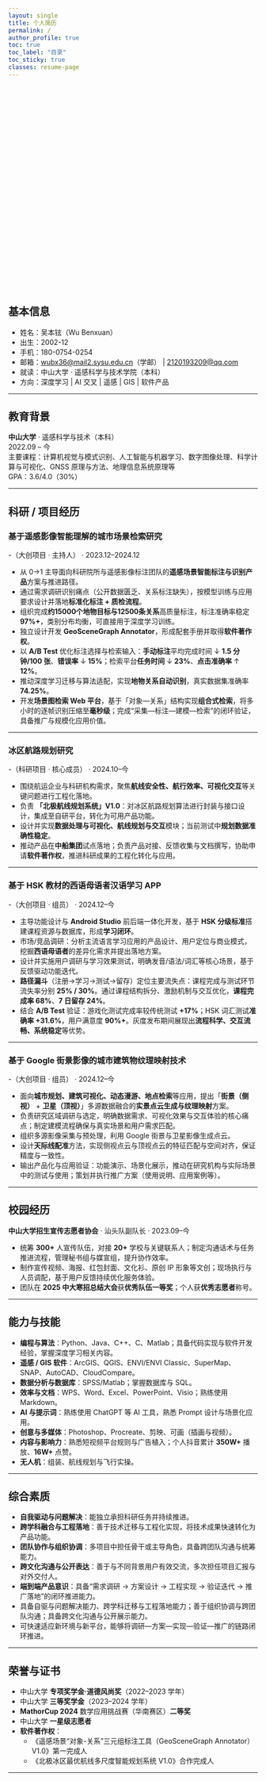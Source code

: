```yaml
---
layout: single
title: 个人简历
permalink: /
author_profile: true
toc: true
toc_label: "目录"
toc_sticky: true
classes: resume-page
---
```


<!-- 顶部地球（实纹理） -->
<div id="earthGlobe" class="resume-hero"></div>

<!-- Globe.gl 是 three-globe 的封装，内置 three.js -->
<script src="https://unpkg.com/globe.gl@^2.34/dist/globe.gl.min.js"></script>

<script>
document.addEventListener('DOMContentLoaded', function () {
  const el = document.getElementById('earthGlobe');
  if (!el) return;

  const reduceMotion = window.matchMedia('(prefers-reduced-motion: reduce)').matches;
  if (reduceMotion) { el.style.display = 'none'; return; }

  const world = Globe({ animate: true })(el)
    // 纹理资源用示例地址，生产建议放到你仓库的 /assets/images 下
    .globeImageUrl('https://unpkg.com/three-globe/example/img/earth-blue-marble.jpg')
    .bumpImageUrl('https://unpkg.com/three-globe/example/img/earth-topology.png')
    .backgroundColor('rgba(0,0,0,1)');

  world.controls().autoRotate = true;
  world.controls().autoRotateSpeed = 0.8;
  world.pointOfView({ altitude: 2.2 }, 2000); // 初始视角
});
</script>

<style>
/* 复用与上面一致的容器样式 */
.resume-hero{ width:100%; height: 420px; margin: -10px 0 24px; border-radius: 12px; overflow: hidden; }
@media (max-width: 600px){ .resume-hero{ height: 300px; } }
</style>




## 基本信息
- 姓名：吴本铉（Wu Benxuan）
- 出生：2002-12
- 手机：180-0754-0254
- 邮箱：wubx36@mail2.sysu.edu.cn（学邮） | 2120193209@qq.com
- 就读：中山大学 · 遥感科学与技术学院（本科）
- 方向：深度学习 | AI 交叉 | 遥感 | GIS | 软件产品

---

## 教育背景
**中山大学** · 遥感科学与技术（本科）  
2022.09 – 今  
主要课程：计算机视觉与模式识别、人工智能与机器学习、数字图像处理、科学计算与可视化、GNSS 原理与方法、地理信息系统原理等  
GPA：3.6/4.0（30%）

---

## 科研 / 项目经历

### 基于遥感影像智能理解的城市场景检索研究
-（大创项目 · 主持人） · 2023.12–2024.12
- 从 0→1 主导面向科研院所与遥感影像标注团队的**遥感场景智能标注与识别产品**方案与推进路径。  
- 通过需求调研识别痛点（公开数据匮乏、关系标注缺失），按模型训练与应用要求设计并落地**标准化标注 + 质检流程**。  
- 组织完成**约15000个地物目标与12500条关系**高质量标注，标注准确率稳定 **97%+**，类别分布均衡，可直接用于深度学习训练。  
- 独立设计开发 **GeoSceneGraph Annotator**，形成配套手册并取得**软件著作权**。  
- 以 **A/B Test** 优化标注选择与检索输入：**手动标注**平均完成时间 ↓ **1.5 分钟/100 张**、**错误率** ↓ **15%**；检索平台**任务时间** ↓ **23%**、**点击准确率** ↑ **12%**。  
- 推动深度学习迁移与算法适配，实现**地物关系自动识别**，真实数据集准确率 **74.25%**。  
- 开发**场景图检索 Web 平台**，基于「对象—关系」结构实现**组合式检索**，将多小时的逐帧识别压缩至**毫秒级**；完成“采集—标注—建模—检索”的闭环验证，具备推广与规模化应用价值。

---

### 冰区航路规划研究
-（科研项目 · 核心成员） · 2024.10–今
- 围绕航运企业与科研机构需求，聚焦**航线安全性、航行效率、可视化交互**等关键问题进行工程化落地。  
- 负责 **「北极航线规划系统」V1.0**：对冰区航路规划算法进行封装与接口设计，集成至自研平台，转化为可用产品功能。  
- 设计并实现**数据处理与可视化、航线规划与交互**模块；当前测试中**规划数据准确性稳定**。  
- 推动产品在**中船集团**试点落地；负责产品对接、反馈收集与文档撰写，协助申请**软件著作权**，推进科研成果的工程化转化与应用。

---

### 基于 HSK 教材的西语母语者汉语学习 APP
-（大创项目 · 组员） · 2024.12–今
- 主导功能设计与 **Android Studio** 前后端一体化开发，基于 **HSK 分级标准**搭建课程资源与数据库，形成**学习闭环**。  
- 市场/竞品调研：分析主流语言学习应用的产品设计、用户定位与商业模式，挖掘**西语母语者**的差异化需求并提出落地方案。  
- 设计并实施用户调研与学习效果测试，明确发音/语法/词汇等核心场景，基于反馈驱动功能迭代。  
- **路径漏斗**（注册→学习→测试→留存）定位主要流失点：课程完成与测试环节流失率分别 **25% / 30%**。通过课程结构拆分、激励机制与交互优化，**课程完成率 68%**、**7 日留存 24%**。  
- 结合 **A/B Test** 验证：游戏化测试完成率较传统测试 **+17%**；HSK 词汇测试**准确率 +31.6%**，用户满意度 **90%+**。灰度发布期间展现出**流程科学、交互流畅、系统稳定**等优势。

---

### 基于 Google 街景影像的城市建筑物纹理映射技术
-（大创项目 · 组员） · 2024.12–今
- 面向**城市规划、建筑可视化、动态漫游、地点检索**等应用，提出「**街景（侧视）** + **卫星（顶视）**」多源数据融合的**实景点云生成与纹理映射**方案。  
- 负责研究区域调研与选定，明确数据需求、可视化效果与交互体验的核心痛点；制定建模流程确保与真实场景和用户需求匹配。  
- 组织多源影像采集与预处理，利用 Google 街景与卫星影像生成点云。  
- 设计**天际线配准**方法，实现侧视点云与顶视点云的特征匹配与空间对齐，保证精度与一致性。  
- 输出产品化与应用验证：功能演示、场景化展示，推动在研究机构与实际场景中的测试与使用；策划并执行推广方案（使用说明、应用案例等）。

---

## 校园经历
**中山大学招生宣传志愿者协会** · 汕头队副队长 · 2023.09–今  
- 统筹 **300+** 人宣传队伍，对接 **20+** 学校与关键联系人；制定沟通话术与任务推进流程，管理秘书组与媒宣组，提升协作效率。  
- 制作宣传视频、海报、红包封面、文化衫、原创 IP 形象等文创；现场执行与人员调配，基于用户反馈持续优化服务体验。  
- 团队在 **2025 中大寒招总结大会**获**优秀队伍一等奖**；个人获**优秀志愿者**称号。

---

## 能力与技能
- **编程与算法**：Python、Java、C++、C、Matlab；具备代码实现与软件开发经验，掌握深度学习相关内容。  
- **遥感 / GIS 软件**：ArcGIS、QGIS、ENVI/ENVI Classic、SuperMap、SNAP、AutoCAD、CloudCompare。  
- **数据分析与数据库**：SPSS/Matlab；掌握数据库与 SQL。  
- **效率与文档**：WPS、Word、Excel、PowerPoint、Visio；熟练使用 Markdown。  
- **AI 与提示词**：熟练使用 ChatGPT 等 AI 工具，熟悉 Prompt 设计与场景化应用。  
- **创意与多媒体**：Photoshop、Procreate、剪映、可画（插画与视频）。  
- **内容与影响力**：熟悉短视频平台规则与广告植入；个人抖音累计 **350W+** 播放、**16W+** 点赞。  
- **无人机**：组装、航线规划与飞行实操。

---

## 综合素质
- **自我驱动与问题解决**：能独立承担科研任务并持续推进。  
- **跨学科融合与工程落地**：善于技术迁移与工程化实现，将技术成果快速转化为产品功能。  
- **团队协作与组织协调**：多项目中担任骨干或主导角色，具备跨团队沟通与统筹能力。  
- **跨文化沟通与公开表达**：善于与不同背景用户有效交流，多次担任项目汇报与对外交付人。  
- **端到端产品意识**：具备“需求调研 → 方案设计 → 工程实现 → 验证迭代 → 推广落地”的闭环推进能力。
- 具备自驱与问题解决能力、跨学科迁移与工程落地能力；善于组织协调与跨团队沟通；具备跨文化沟通与公开展示能力。  
- 可快速适应新环境与新平台，能够将调研—方案—实现—验证—推广的链路闭环推进。

---

## 荣誉与证书
- 中山大学 **专项奖学金·道德风尚奖**（2022–2023 学年）  
- 中山大学 **三等奖学金**（2023–2024 学年）  
- **MathorCup 2024** 数学应用挑战赛（华南赛区）**二等奖**  
- 中山大学 **一星级志愿者**  
- **软件著作权**：  
  - 《遥感场景“对象-关系”三元组标注工具（GeoSceneGraph Annotator）V1.0》第一完成人  
  - 《北极冰区最优航线多尺度智能规划系统 V1.0》合作完成人

---


